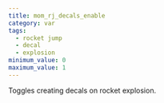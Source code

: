 ```yaml
---
title: mom_rj_decals_enable
category: var
tags:
  - rocket jump
  - decal
  - explosion
minimum_value: 0
maximum_value: 1
---
```


Toggles creating decals on rocket explosion.